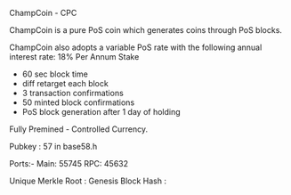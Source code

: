 ChampCoin - CPC

ChampCoin is a pure PoS coin which generates coins through PoS blocks.

ChampCoin also adopts a variable PoS rate with the following annual interest rate:
18% Per Annum Stake

- 60 sec block time
- diff retarget each block
- 3 transaction confirmations
- 50 minted block confirmations
- PoS block generation after 1 day of holding

Fully Premined - Controlled Currency.

Pubkey : 57 in base58.h

Ports:-
Main: 55745	
RPC: 45632

Unique Merkle Root : 
Genesis Block Hash : 


